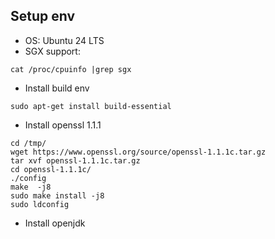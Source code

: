 ## Setup env

- OS: Ubuntu 24 LTS
- SGX support: 
```
cat /proc/cpuinfo |grep sgx
```

- Install build env
```
sudo apt-get install build-essential
```


- Install openssl 1.1.1
```
cd /tmp/
wget https://www.openssl.org/source/openssl-1.1.1c.tar.gz
tar xvf openssl-1.1.1c.tar.gz
cd openssl-1.1.1c/
./config 
make  -j8
sudo make install -j8
sudo ldconfig
```

- Install openjdk 

